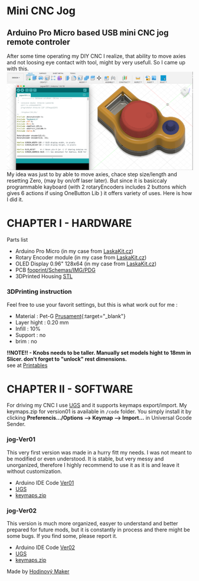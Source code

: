# Mini CNC Jog

## Arduino Pro Micro based USB mini CNC jog remote controler

After some time operating my DIY CNC I realize, that ability to move axies and not loosing eye contact with tool, might by very usefull. So I came up with this.
![Mini_CNC_Jog_Model_FilletTop2_withCode](./img/Mini_CNC_Jog_Model_FilletTop2_withCode.png)
My idea was just to by able to move axies, chace step size/length and resetting Zero, (may by on/off laser later). But since it is basiccaly programmable kayboard (with 2 rotaryEncoders includes 2 buttons which gives 6 actions if using OneButton Lib ) it offers variety of uses. Here is how I did it.

# CHAPTER I - HARDWARE

Parts list

* Arduino Pro Micro (in my case from [LaskaKit.cz](https://www.laskakit.cz/arduino-leonardo-pro-micro/))
* Rotary Encoder module (in my case from [LaskaKit.cz](https://www.laskakit.cz/rotacni-encoder-s-tlacitkem-a-rc-s-filtrem/))
* OLED Display 0.96" 128x64  (in my case from [LaskaKit.cz](https://www.laskakit.cz/oled-displej-bily-128x64-0-96--i2c/))
* PCB [fooprint/Schemas/IMG/PDG](https://github.com/PetrOdst/mini_cnc_jog/tree/main/PCB)
* 3DPrinted Housing [STL](https://github.com/PetrOdst/mini_cnc_jog/tree/main/3Dmodels)

### 3DPrinting instruction
Feel free to use your favorit settings, but this is what work out for me :
* Material    : Pet-G [Prusament](https://www.prusa3d.com/cs/kategorie/prusament-petg/){:target="_blank"}
* Layer hight : 0.20 mm
* Infill      : 10%
* Support     : no
* brim        : no

**!!NOTE!! - Knobs needs to be taller. Manually set models hight to 18mm in Slicer. don't forget to "unlock" rest dimensions.**  
see at [Printables](https://www.printables.com/model/284425-mini-cnc-jog{:target=`_blank`})

# CHAPTER II - SOFTWARE

For driving my CNC I use [UGS](https://github.com/winder/Universal-G-Code-Sender) and it supports keymaps export/import. My keymaps.zip for version01 is available in `/code` folder. You simply install it by clicking **Preferencis.../Options  -->  Keymap  -->  Import...** in Universal Gcode Sender. 

### jog-Ver01
This very first version was made in a hurry fitt my needs. I was not meant to be modified or even understood. It is stable, but very messy and unorganized, therefore I highly recommend to use it as it is and leave it without customization.

* Arduino IDE Code [Ver01](./code/jog_ver1)
* [UGS](https://github.com/winder/Universal-G-Code-Sender)
* [keymaps.zip](./code/keymaps.zip) 


### jog-Ver02
This version is much more organized, easyer to understand and better prepared for future mods, but it is constantly in process and there might be some bugs. If you find some, please report it.

* Arduino IDE Code [Ver02](./code/jog_ver2)
* [UGS](https://github.com/winder/Universal-G-Code-Sender)
* [keymaps.zip](./code/keymaps.zip) 


Made by  [Hodinový Maker](https://www.hodinovy-maker.cz)




